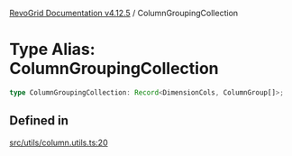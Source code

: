 [RevoGrid Documentation v4.12.5](README.md) / ColumnGroupingCollection

# Type Alias: ColumnGroupingCollection

```ts
type ColumnGroupingCollection: Record<DimensionCols, ColumnGroup[]>;
```

## Defined in

[src/utils/column.utils.ts:20](https://github.com/revolist/revogrid/blob/c0c7fff7e44e26499aba20df7b49da7b6c71eb68/src/utils/column.utils.ts#L20)
